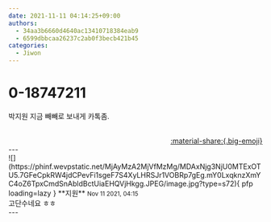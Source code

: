```yaml
---
date: 2021-11-11 04:14:25+09:00
authors:
  - 34aa3b6660d4640ac13410718384eab9
  - 6599dbbcaa26237c2ab0f3becb421b45
categories:
  - Jiwon
---
```


# 0-18747211

<div class="post-container" markdown="1">
<div class="content-container md-sidebar__scrollwrap" markdown="1">

박지원 지금 빼빼로 보내게 카톡좀.<br><br>

</div>
</div>

<div style="text-align: right;" markdown="1">
<a href="https://weverse.io/fromis9/fanpost/0-18747211" style="text-align: right;">:material-share:{.big-emoji}</a>
</div>
---

<div class="comments-container md-sidebar__scrollwrap" markdown="1">
<div class="comment" markdown="1">
<div class='id-container' markdown="1">
![](https://phinf.wevpstatic.net/MjAyMzA2MjVfMzMg/MDAxNjg3NjU0MTExOTU5.7GFeCpkRW4jdCPevFi1sgeF7S4XyLHRSJr1VOBRp7gEg.mY0LxqknzXmYC4oZ6TpxCmdSnAbldBctUiaEHQVjHkgg.JPEG/image.jpg?type=s72){ pfp loading=lazy }
**<span class="artist">지원</span>** <small>Nov 11 2021, 04:15</small><br>
</div>
<div class='comment-body' markdown="1">
고단수네요 ㅎㅎ
</div>
</div>
</div>
---
